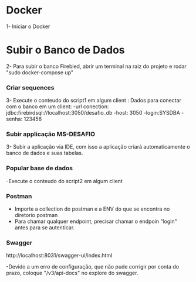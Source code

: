 # Docker

1- Iniciar o Docker

# Subir o Banco de Dados

2- Para subir o banco Firebied, abrir um terminal na raiz do projeto
e rodar "sudo docker-compose up"

### Criar sequences

3- Execute o conteudo do script1 em algum client :
Dados para conectar com o banco em um client:
-url conection: jdbc:firebirdsql://localhost:3050/desafio_db
-host: 3050
-login:SYSDBA
-senha: 123456

### Subir applicação MS-DESAFIO

3- Subir a aplicação via IDE, com isso a aplicação criará automaticamente o banco de dados e
suas tabelas.

### Popular base de dados

-Execute o conteudo do script2 em algum client

### Postman

- Importe a collection do postman e a ENV do que se encontra no diretorio postman
- Para chamar qualquer endpoint, precisar chamar o endpoin "login" antes para se autenticar.

### Swagger

http://localhost:8031/swagger-ui/index.html

-Devido a um erro de configuração, que não pude corrigir por conta do prazo, coloque "/v3/api-docs"
no explore do swagger.
